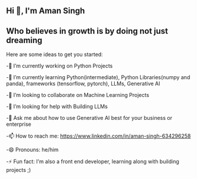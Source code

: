 ## Hi 👋, I'm Aman Singh


## **Who believes in growth is by doing not just dreaming**




<!--
**Aman697484/Aman697484** is a ✨ _special_ ✨ repository because its `README.md` (this file) appears on your GitHub profile.
-->

Here are some ideas to get you started:

-🔭 I’m currently working on Python Projects 

-🌱 I’m currently learning Python(intermediate), Python Libraries(numpy and panda), frameworks (tensorflow, pytorch), LLMs, Generative AI

-👯 I’m looking to collaborate on Machine Learning Projects

-🤔 I’m looking for help with Building LLMs

-💬 Ask me about how to use Generative AI best for your business or enterprise

-📫 How to reach me: https://www.linkedin.com/in/aman-singh-634296258

-😄 Pronouns: he/him

-⚡ Fun fact: I'm also a front end developer, learning along with building projects ;) 


